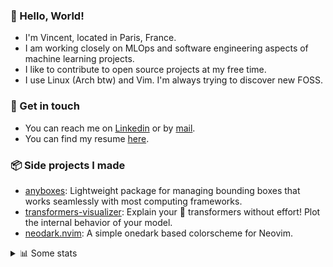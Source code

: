 ### 👋 Hello, World!

- I'm Vincent, located in Paris, France.
- I am working closely on MLOps and software engineering aspects of machine learning projects.
- I like to contribute to open source projects at my free time.
- I use Linux (Arch btw) and Vim. I'm always trying to discover new FOSS.

### 🔗 Get in touch

- You can reach me on [Linkedin](https://www.linkedin.com/in/vincent-duchauffour-3a9641155/) or by [mail](mailto:vincent.duchauffour@proton.me).
- You can find my resume [here](https://raw.githubusercontent.com/VDuchauffour/resume/main/resume.pdf).

### 📦 Side projects I made

- [anyboxes](https://github.com/VDuchauffour/anyboxes): Lightweight package for managing bounding boxes that works seamlessly with most computing frameworks.
- [transformers-visualizer](https://github.com/VDuchauffour/transformers-visualizer): Explain your 🤗 transformers without effort! Plot the internal behavior of your model. 
- [neodark.nvim](https://github.com/VDuchauffour/neodark.nvim): A simple onedark based colorscheme for Neovim.

<details><summary>📊 Some stats</summary>  
  
<p align="center">
  <img alt="VDuchauffour's github stats" src="https://github-readme-stats.vercel.app/api?username=VDuchauffour&include_all_commits=true&show_icons=true&theme=react"/>
  <br />
  <img alt="VDuchauffour's streak stats" src="https://streak-stats.demolab.com?user=VDuchauffour&theme=react"/>
  <br />
  <img alt="VDuchauffour's language stats" src="https://github-readme-stats.vercel.app/api/top-langs/?username=VDuchauffour&count_private=true&include_all_commits=true&show_icons=true&layout=compact&theme=react"/>
  <!--   <br />
  <img alt="VDuchauffour's Wakatime stats" src="https://github-readme-stats.vercel.app/api/wakatime?username=VDuchauffour&theme=react"/> -->
</p>

#### 🧭 Wakatime stats
<!--START_SECTION:waka-->
![Code Time](http://img.shields.io/badge/Code%20Time-1%2C180%20hrs%2059%20mins-blue)

![Lines of code](https://img.shields.io/badge/From%20Hello%20World%20I%27ve%20Written-2.0%20million%20lines%20of%20code-blue)

**🐱 My GitHub Data** 

> 📦 977.8 kB Used in GitHub's Storage 
 > 
> 🏆 1,729 Contributions in the Year 2023
 > 
> 🚫 Not Opted to Hire
 > 
> 📜 9 Public Repositories 
 > 
> 🔑 2 Private Repositories 
 > 
**I'm a Night 🦉** 

```text
🌞 Morning                50 commits          █░░░░░░░░░░░░░░░░░░░░░░░░   04.30 % 
🌆 Daytime                336 commits         ███████░░░░░░░░░░░░░░░░░░   28.87 % 
🌃 Evening                405 commits         █████████░░░░░░░░░░░░░░░░   34.79 % 
🌙 Night                  373 commits         ████████░░░░░░░░░░░░░░░░░   32.04 % 
```
📅 **I'm Most Productive on Sunday** 

```text
Monday                   193 commits         ████░░░░░░░░░░░░░░░░░░░░░   16.58 % 
Tuesday                  76 commits          ██░░░░░░░░░░░░░░░░░░░░░░░   06.53 % 
Wednesday                228 commits         █████░░░░░░░░░░░░░░░░░░░░   19.59 % 
Thursday                 170 commits         ████░░░░░░░░░░░░░░░░░░░░░   14.60 % 
Friday                   119 commits         ███░░░░░░░░░░░░░░░░░░░░░░   10.22 % 
Saturday                 49 commits          █░░░░░░░░░░░░░░░░░░░░░░░░   04.21 % 
Sunday                   329 commits         ███████░░░░░░░░░░░░░░░░░░   28.26 % 
```


📊 **This Week I Spent My Time On** 

```text
💬 Programming Languages: 
Python                   7 hrs 56 mins       ████████████░░░░░░░░░░░░░   46.89 % 
YAML                     4 hrs 3 mins        ██████░░░░░░░░░░░░░░░░░░░   23.91 % 
Markdown                 2 hrs 29 mins       ████░░░░░░░░░░░░░░░░░░░░░   14.74 % 
Docker                   1 hr 13 mins        ██░░░░░░░░░░░░░░░░░░░░░░░   07.21 % 
TOML                     24 mins             █░░░░░░░░░░░░░░░░░░░░░░░░   02.45 % 
```


 Last Updated on 02/11/2023 00:34:45 UTC
<!--END_SECTION:waka-->
</details>

